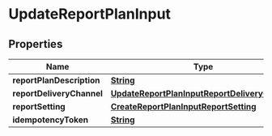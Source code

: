 

# UpdateReportPlanInput


## Properties

| Name | Type | Description | Notes |
|------------ | ------------- | ------------- | -------------|
|**reportPlanDescription** | [**String**](String.md) |  |  [optional] |
|**reportDeliveryChannel** | [**UpdateReportPlanInputReportDeliveryChannel**](UpdateReportPlanInputReportDeliveryChannel.md) |  |  [optional] |
|**reportSetting** | [**CreateReportPlanInputReportSetting**](CreateReportPlanInputReportSetting.md) |  |  [optional] |
|**idempotencyToken** | [**String**](String.md) |  |  [optional] |



